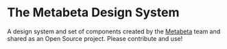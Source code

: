 # The Metabeta Design System

A design system and set of components created by the [Metabeta](www.metabeta.com) team and shared as an Open Source project. Please contribute and use!
